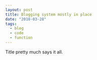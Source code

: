 ```yaml
---
layout: post
title: Blogging system mostly in place
date: "2010-03-28"
tags:
  - blog
  - code
  - function
---
```


Title pretty much says it all.
